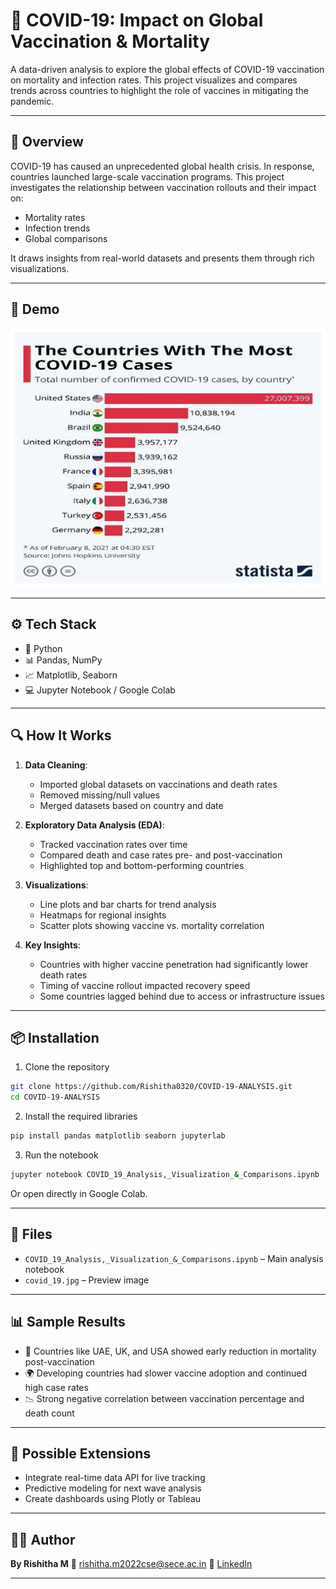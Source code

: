 

# 🦠 COVID-19: Impact on Global Vaccination & Mortality

A data-driven analysis to explore the global effects of COVID-19 vaccination on mortality and infection rates. This project visualizes and compares trends across countries to highlight the role of vaccines in mitigating the pandemic.

---

## 🧠 Overview

COVID-19 has caused an unprecedented global health crisis. In response, countries launched large-scale vaccination programs. This project investigates the relationship between vaccination rollouts and their impact on:

- Mortality rates
- Infection trends
- Global comparisons

It draws insights from real-world datasets and presents them through rich visualizations.

---

## 📸 Demo

![COVID-19 Analysis](covid_19.jpg) <!-- Replace with your own image if needed -->

---

## ⚙️ Tech Stack

- 🐍 Python
- 📊 Pandas, NumPy
- 📈 Matplotlib, Seaborn
- 💻 Jupyter Notebook / Google Colab

---

## 🔍 How It Works

1. **Data Cleaning**:
   - Imported global datasets on vaccinations and death rates
   - Removed missing/null values
   - Merged datasets based on country and date

2. **Exploratory Data Analysis (EDA)**:
   - Tracked vaccination rates over time
   - Compared death and case rates pre- and post-vaccination
   - Highlighted top and bottom-performing countries

3. **Visualizations**:
   - Line plots and bar charts for trend analysis
   - Heatmaps for regional insights
   - Scatter plots showing vaccine vs. mortality correlation

4. **Key Insights**:
   - Countries with higher vaccine penetration had significantly lower death rates
   - Timing of vaccine rollout impacted recovery speed
   - Some countries lagged behind due to access or infrastructure issues

---

## 📦 Installation

1. Clone the repository  
```bash
git clone https://github.com/Rishitha0320/COVID-19-ANALYSIS.git
cd COVID-19-ANALYSIS
````

2. Install the required libraries

```bash
pip install pandas matplotlib seaborn jupyterlab
```

3. Run the notebook

```bash
jupyter notebook COVID_19_Analysis,_Visualization_&_Comparisons.ipynb
```

Or open directly in Google Colab.

---

## 📁 Files

* `COVID_19_Analysis,_Visualization_&_Comparisons.ipynb` – Main analysis notebook
* `covid_19.jpg` – Preview image

---

## 📊 Sample Results

* 💉 Countries like UAE, UK, and USA showed early reduction in mortality post-vaccination
* 🌍 Developing countries had slower vaccine adoption and continued high case rates
* 📉 Strong negative correlation between vaccination percentage and death count

---

## 🚀 Possible Extensions

* Integrate real-time data API for live tracking
* Predictive modeling for next wave analysis
* Create dashboards using Plotly or Tableau

---

## 👩‍💻 Author

**By Rishitha M**
📧 [rishitha.m2022cse@sece.ac.in](mailto:rishitha.m2022cse@sece.ac.in)
🔗 [LinkedIn](https://linkedin.com/in/rishitha-m)


---







